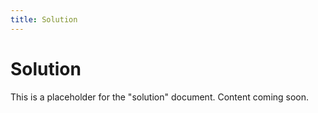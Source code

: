```yaml
---
title: Solution
---
```


# Solution

This is a placeholder for the "solution" document. Content coming soon.

